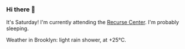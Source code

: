 ### Hi there :wave:

It's Saturday! I'm currently attending the [Recurse Center](https://www.recurse.com/scout/click?t=90d9bc776f490dab14675dbf7b143cae). I'm probably sleeping.

Weather in Brooklyn: light rain shower, at +25°C.
